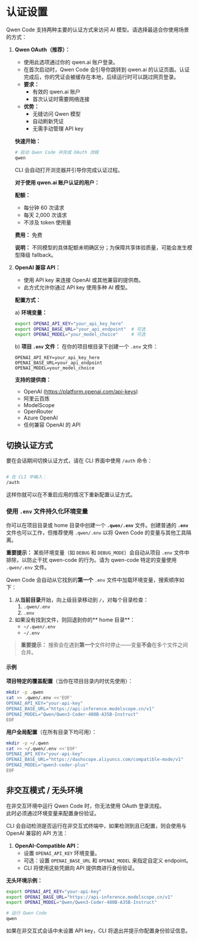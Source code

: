 # 认证设置

Qwen Code 支持两种主要的认证方式来访问 AI 模型。请选择最适合你使用场景的方式：

1.  **Qwen OAuth（推荐）：**
    - 使用此选项通过你的 qwen.ai 账户登录。
    - 在首次启动时，Qwen Code 会引导你跳转到 qwen.ai 的认证页面。认证完成后，你的凭证会被缓存在本地，后续运行时可以跳过网页登录。
    - **要求：**
      - 有效的 qwen.ai 账户
      - 首次认证时需要网络连接
    - **优势：**
      - 无缝访问 Qwen 模型
      - 自动刷新凭证
      - 无需手动管理 API key

    **快速开始：**

    ```bash
    # 启动 Qwen Code 并完成 OAuth 流程
    qwen
    ```

    CLI 会自动打开浏览器并引导你完成认证过程。

    **对于使用 qwen.ai 账户认证的用户：**

    **配额：**
    - 每分钟 60 次请求
    - 每天 2,000 次请求
    - 不涉及 token 使用量

    **费用：** 免费

    **说明：** 不同模型的具体配额未明确区分；为保障共享体验质量，可能会发生模型降级 fallback。

2.  **<a id="openai-api"></a>OpenAI 兼容 API：**
    - 使用 API key 来连接 OpenAI 或其他兼容的提供商。
    - 此方式允许你通过 API key 使用多种 AI 模型。

    **配置方式：**

    a) **环境变量：**

    ```bash
    export OPENAI_API_KEY="your_api_key_here"
    export OPENAI_BASE_URL="your_api_endpoint"  # 可选
    export OPENAI_MODEL="your_model_choice"     # 可选
    ```

    b) **项目 `.env` 文件：**
    在你的项目根目录下创建一个 `.env` 文件：

    ```env
    OPENAI_API_KEY=your_api_key_here
    OPENAI_BASE_URL=your_api_endpoint
    OPENAI_MODEL=your_model_choice
    ```

    **支持的提供商：**
    - OpenAI (https://platform.openai.com/api-keys)
    - 阿里云百炼
    - ModelScope
    - OpenRouter
    - Azure OpenAI
    - 任何兼容 OpenAI 的 API

## 切换认证方式

要在会话期间切换认证方式，请在 CLI 界面中使用 `/auth` 命令：

```bash

# 在 CLI 中输入：
/auth
```

这样你就可以在不重启应用的情况下重新配置认证方式。

### 使用 `.env` 文件持久化环境变量

你可以在项目目录或 home 目录中创建一个 **`.qwen/.env`** 文件。创建普通的 **`.env`** 文件也可以工作，但推荐使用 `.qwen/.env` 以将 Qwen Code 的变量与其他工具隔离。

**重要提示：** 某些环境变量（如 `DEBUG` 和 `DEBUG_MODE`）会自动从项目 `.env` 文件中排除，以防止干扰 qwen-code 的行为。请为 qwen-code 特定的变量使用 `.qwen/.env` 文件。

Qwen Code 会自动从它找到的**第一个** `.env` 文件中加载环境变量，搜索顺序如下：

1. 从**当前目录**开始，向上级目录移动到 `/`，对每个目录检查：
   1. `.qwen/.env`
   2. `.env`
2. 如果没有找到文件，则回退到你的** home 目录**：
   - `~/.qwen/.env`
   - `~/.env`

> **重要提示：** 搜索会在遇到**第一个**文件时停止——变量**不会**在多个文件之间合并。

#### 示例

**项目特定的覆盖配置**（当你在项目目录内时优先使用）：

```bash
mkdir -p .qwen
cat >> .qwen/.env <<'EOF'
OPENAI_API_KEY="your-api-key"
OPENAI_BASE_URL="https://api-inference.modelscope.cn/v1"
OPENAI_MODEL="Qwen/Qwen3-Coder-480B-A35B-Instruct"
EOF
```

**用户全局配置**（在所有目录下均可用）：

```bash
mkdir -p ~/.qwen
cat >> ~/.qwen/.env <<'EOF'
OPENAI_API_KEY="your-api-key"
OPENAI_BASE_URL="https://dashscope.aliyuncs.com/compatible-mode/v1"
OPENAI_MODEL="qwen3-coder-plus"
EOF
```

## 非交互模式 / 无头环境

在非交互环境中运行 Qwen Code 时，你无法使用 OAuth 登录流程。  
此时必须通过环境变量来配置身份验证。

CLI 会自动检测是否运行在非交互式终端中，如果检测到且已配置，则会使用与 OpenAI 兼容的 API 方法：

1.  **OpenAI-Compatible API：**
    - 设置 `OPENAI_API_KEY` 环境变量。
    - 可选：设置 `OPENAI_BASE_URL` 和 `OPENAI_MODEL` 来指定自定义 endpoint。
    - CLI 将使用这些凭据向 API 提供商进行身份验证。

**无头环境示例：**

```bash
export OPENAI_API_KEY="your-api-key"
export OPENAI_BASE_URL="https://api-inference.modelscope.cn/v1"
export OPENAI_MODEL="Qwen/Qwen3-Coder-480B-A35B-Instruct"

# 运行 Qwen Code
qwen
```

如果在非交互式会话中未设置 API key，CLI 将退出并提示你配置身份验证信息。